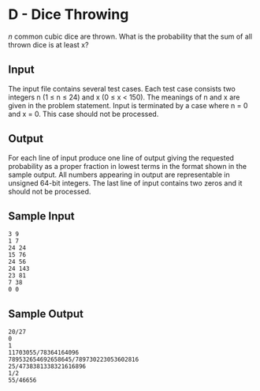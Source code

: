 # D - Dice Throwing

*n* common cubic dice are thrown. What is the probability that the sum of all thrown dice is at least x?

## Input

The input file contains several test cases. Each test case consists two integers n (1 ≤ n ≤ 24) and x (0 ≤ x < 150). The meanings of n and x are given in the problem statement. Input is terminated by a case where n = 0 and x = 0. This case should not be processed.

## Output

For each line of input produce one line of output giving the requested probability as a proper fraction in lowest terms in the format shown in the sample output. All numbers appearing in output are representable in unsigned 64-bit integers. The last line of input contains two zeros and it should not be processed.

## Sample Input

```
3 9
1 7
24 24
15 76
24 56
24 143
23 81
7 38
0 0
```

## Sample Output

```
20/27
0
1
11703055/78364164096
789532654692658645/789730223053602816
25/4738381338321616896
1/2
55/46656
```